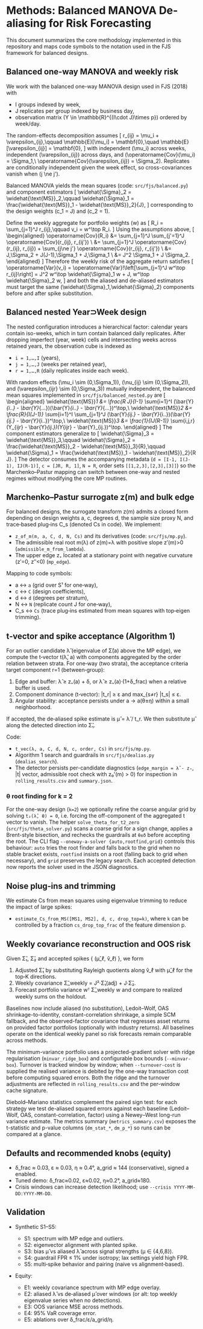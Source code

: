 # Methods: Balanced MANOVA De-aliasing for Risk Forecasting

This document summarizes the core methodology implemented in this repository and maps code symbols to the notation used in the FJS framework for balanced designs.

## Balanced one-way MANOVA and weekly risk

We work with the balanced one-way MANOVA design used in FJS (2018) with

- I groups indexed by week,
- J replicates per group indexed by business day,
- observation matrix \(Y \in \mathbb{R}^{(I\cdot J)\times p}\) ordered by week/day.

The random-effects decomposition assumes
\[
r_{ij} = \mu_i + \varepsilon_{ij},\qquad
\mathbb{E}[\mu_i] = \mathbf{0},\quad \mathbb{E}[\varepsilon_{ij}] = \mathbf{0},
\]
with independent \(\mu_i\) across weeks, independent \(\varepsilon_{ij}\) across days, and \(\operatorname{Cov}(\mu_i) = \Sigma_1,\ \operatorname{Cov}(\varepsilon_{ij}) = \Sigma_2\). Replicates are conditionally independent given the week effect, so cross-covariances vanish when \(j \ne j'\).

Balanced MANOVA yields the mean squares (code: `src/fjs/balanced.py`) and component estimators
\[
\widehat{\Sigma}_2 = \widehat{\text{MS}}_2,\qquad
\widehat{\Sigma}_1 = \frac{\widehat{\text{MS}}_1 - \widehat{\text{MS}}_2}{J},
\]
corresponding to the design weights \(c_1 = J\) and \(c_2 = 1\).

Define the weekly aggregate for portfolio weights \(w\) as
\[
R_i = \sum_{j=1}^J r_{ij},\qquad v_i = w^\top R_i.
\]
Using the assumptions above,
\[
\begin{aligned}
\operatorname{Cov}(R_i)
&= \sum_{j=1}^J \sum_{j'=1}^J \operatorname{Cov}(r_{ij}, r_{ij'}) \\
&= \sum_{j=1}^J \operatorname{Cov}(r_{ij}, r_{ij}) + \sum_{j\ne j'} \operatorname{Cov}(r_{ij}, r_{ij'}) \\
&= J\,\Sigma_2 + J(J-1)\,\Sigma_1 + J\,\Sigma_1 \\
&= J^2 \Sigma_1 + J \Sigma_2.
\end{aligned}
\]
Therefore the weekly risk of the aggregate return satisfies
\[
\operatorname{Var}(v_i) = \operatorname{Var}\!\left[\sum_{j=1}^J w^\top r_{ij}\right]
= J^2 w^\top \widehat{\Sigma}_1 w + J\, w^\top \widehat{\Sigma}_2 w,
\]
and both the aliased and de-aliased estimators must target the same \(\widehat{\Sigma}_1,\widehat{\Sigma}_2\) components before and after spike substitution.

## Balanced nested Year⊃Week design

The nested configuration introduces a hierarchical factor: calendar years contain iso-weeks, which in turn contain balanced daily replicates. After dropping imperfect (year, week) cells and intersecting weeks across retained years, the observation cube is indexed as

- `i = 1,…,I` (years),
- `j = 1,…,J` (weeks per retained year),
- `r = 1,…,R` (daily replicates inside each week).

With random effects \(\mu_i \sim (0,\Sigma_1)\), \(\nu_{ij} \sim (0,\Sigma_2)\), and \(\varepsilon_{ijr} \sim (0,\Sigma_3)\) mutually independent, the balanced mean squares implemented in `src/fjs/balanced_nested.py` are
\[
\begin{aligned}
\widehat{\text{MS}}_1 &= \frac{R J}{I-1} \sum_{i=1}^I (\bar{Y}_{i..} - \bar{Y}_{...})(\bar{Y}_{i..} - \bar{Y}_{...})^\top,\\
\widehat{\text{MS}}_2 &= \frac{R}{I(J-1)} \sum_{i=1}^I \sum_{j=1}^J (\bar{Y}_{ij.} - \bar{Y}_{i..})(\bar{Y}_{ij.} - \bar{Y}_{i..})^\top,\\
\widehat{\text{MS}}_3 &= \frac{1}{IJ(R-1)} \sum_{i,j,r} (Y_{ijr} - \bar{Y}_{ij.})(Y_{ijr} - \bar{Y}_{ij.})^\top.
\end{aligned}
\]
The component estimators generalize to
\[
\widehat{\Sigma}_3 = \widehat{\text{MS}}_3,\qquad
\widehat{\Sigma}_2 = \frac{\widehat{\text{MS}}_2 - \widehat{\text{MS}}_3}{R},\qquad
\widehat{\Sigma}_1 = \frac{\widehat{\text{MS}}_1 - \widehat{\text{MS}}_2}{R J}.
\]
The detector consumes the accompanying metadata (`d = [I-1, I(J-1), IJ(R-1)]`, `c = [JR, R, 1]`, `N = R`, order sets `[[1,2,3],[2,3],[3]]`) so the Marchenko–Pastur mapping can switch between one-way and nested regimes without modifying the core MP routines.

## Marchenko–Pastur surrogate z(m) and bulk edge

For balanced designs, the surrogate transform z(m) admits a closed form depending on design weights a, c, degrees d, the sample size proxy N, and trace‑based plug‑ins C_s (denoted Cs in code). We implement:

- `z_of_m(m, a, C, d, N, Cs)` and its derivatives (code: `src/fjs/mp.py`).
- The admissible real root m(λ) of z(m)=λ with positive slope z′(m)>0 (`admissible_m_from_lambda`).
- The upper edge z₊ located at a stationary point with negative curvature (z′=0, z″<0) (`mp_edge`).

Mapping to code symbols:

- a ↔ `a` (grid over S¹ for one‑way),
- c ↔ `C` (design coefficients),
- d ↔ `d` (degrees per stratum),
- N ↔ `N` (replicate count J for one‑way),
- C_s ↔ `Cs` (trace plug‑ins estimated from mean squares with top‑eigen trimming).

## t‑vector and spike acceptance (Algorithm 1)

For an outlier candidate λ̂ (eigenvalue of Σ̂(a) above the MP edge), we compute the t‑vector t(λ̂, a) with components aggregated by the order relation between strata. For one‑way (two strata), the acceptance criteria target component r=1 (between‑group):

1) Edge and buffer: λ̂ ≥ z₊(a) + δ, or λ̂ ≥ z₊(a)·(1+δ_frac) when a relative buffer is used.
2) Component dominance (t‑vector): |t_r| ≥ ε and max_{s≠r} |t_s| ≤ ε.
3) Angular stability: acceptance persists under a → a(θ±η) within a small neighborhood.

If accepted, the de‑aliased spike estimate is μ̂ = λ̂ / t_r. We then substitute μ̂ along the detected direction into Σ̂₁.

Code:

- `t_vec(λ, a, C, d, N, c, order, Cs)` in `src/fjs/mp.py`.
- Algorithm 1 search and guardrails in `src/fjs/dealias.py` (`dealias_search`).
- The detector persists per-candidate diagnostics (`edge_margin = λ̂ - z₊`, |t| vector, admissible root check with z₀'(m) > 0) for inspection in `rolling_results.csv` and `summary.json`.

### θ root finding for k = 2

For the one-way design (`k=2`) we optionally refine the coarse angular grid by solving `t₂(λ̂, θ) = 0`, i.e. forcing the off-component of the aggregated t vector to vanish. The helper `solve_theta_for_t2_zero` (`src/fjs/theta_solver.py`) scans a coarse grid for a sign change, applies a Brent-style bisection, and rechecks the guardrails at `θ±δ` before accepting the root. The CLI flag `--oneway-a-solver {auto,rootfind,grid}` controls this behaviour: `auto` tries the root finder and falls back to the grid when no stable bracket exists, `rootfind` insists on a root (falling back to grid when necessary), and `grid` preserves the legacy search. Each accepted detection now reports the solver used in the JSON diagnostics.

## Noise plug‑ins and trimming

We estimate Cs from mean squares using eigenvalue trimming to reduce the impact of large spikes:

- `estimate_Cs_from_MS([MS1, MS2], d, c, drop_top=k)`, where `k` can be controlled by a fraction `cs_drop_top_frac` of the feature dimension p.

## Weekly covariance reconstruction and OOS risk

Given Σ̂₁, Σ̂₂ and accepted spikes { (μ̂_ℓ, v̂_ℓ) }, we form

1) Adjusted Σ̂₁ by substituting Rayleigh quotients along v̂_ℓ with μ̂_ℓ for the top‑K directions.
2) Weekly covariance Σ̂_weekly = J²·Σ̂₁(adj) + J·Σ̂₂.
3) Forecast portfolio variance wᵀ Σ̂_weekly w and compare to realized weekly sums on the holdout.

Baselines now include aliased (no substitution), Ledoit–Wolf, OAS shrinkage-to-identity, constant-correlation shrinkage, a simple SCM fallback, and the observed-factor covariance that regresses asset returns on provided factor portfolios (optionally with industry returns). All baselines operate on the identical weekly panel so risk forecasts remain comparable across methods.

The minimum-variance portfolio uses a projected-gradient solver with ridge regularisation (`minvar_ridge_box`) and configurable box bounds (`--minvar-box`). Turnover is tracked window by window; when `--turnover-cost` is supplied the realised variance is debited by the one-way transaction cost before computing squared errors. Both the ridge and the turnover adjustments are reflected in `rolling_results.csv` and the per-window cache signature.

Diebold–Mariano statistics complement the paired sign test: for each strategy we test de-aliased squared errors against each baseline (Ledoit–Wolf, OAS, constant-correlation, factor) using a Newey–West long-run variance estimate. The metrics summary (`metrics_summary.csv`) exposes the t-statistic and p-value columns (`dm_stat_*`, `dm_p_*`) so runs can be compared at a glance.

## Defaults and recommended knobs (equity)

- δ_frac ≈ 0.03, ε ≈ 0.03, η ≈ 0.4°, a_grid ≈ 144 (conservative), signed a enabled.
- Tuned demo: δ_frac≈0.02, ε≈0.02, η≈0.2°, a_grid≈180.
- Crisis windows can increase detection likelihood; use `--crisis YYYY-MM-DD:YYYY-MM-DD`.

## Validation

- Synthetic S1–S5:
  - S1: spectrum with MP edge and outliers.
  - S2: eigenvector alignment with planted spike.
  - S3: bias μ̂ vs aliased λ̂ across signal strengths (μ ∈ {4,6,8}).
  - S4: guardrail FPR ≤ 1% under isotropy; lax settings yield high FPR.
  - S5: multi‑spike behavior and pairing (naive vs alignment‑based).

- Equity:
  - E1: weekly covariance spectrum with MP edge overlay.
  - E2: aliased λ̂ vs de‑aliased μ̂ over windows (or alt: top weekly eigenvalue series when no detections).
  - E3: OOS variance MSE across methods.
  - E4: 95% VaR coverage error.
  - E5: ablations over δ_frac/ε/a_grid/η.
